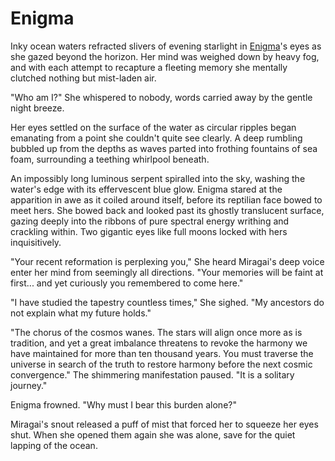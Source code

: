 # Enigma

Inky ocean waters refracted slivers of evening starlight in [Enigma](../../heroes-of-rathe/enigma-about.md)'s eyes as she gazed beyond the horizon. Her mind was weighed down by heavy fog, and with each attempt to recapture a fleeting memory she mentally clutched nothing but mist-laden air.

"Who am I?" She whispered to nobody, words carried away by the gentle night breeze.

Her eyes settled on the surface of the water as circular ripples began emanating from a point she couldn't quite see clearly. A deep rumbling bubbled up from the depths as waves parted into frothing fountains of sea foam, surrounding a teething whirlpool beneath.

An impossibly long luminous serpent spiralled into the sky, washing the water's edge with its effervescent blue glow. Enigma stared at the apparition in awe as it coiled around itself, before its reptilian face bowed to meet hers. She bowed back and looked past its ghostly translucent surface, gazing deeply into the ribbons of pure spectral energy writhing and crackling within. Two gigantic eyes like full moons locked with hers inquisitively.

"Your recent reformation is perplexing you," She heard Miragai's deep voice enter her mind from seemingly all directions. "Your memories will be faint at first... and yet curiously you remembered to come here."

"I have studied the tapestry countless times," She sighed. "My ancestors do not explain what my future holds."

"The chorus of the cosmos wanes. The stars will align once more as is tradition, and yet a great imbalance threatens to revoke the harmony we have maintained for more than ten thousand years. You must traverse the universe in search of the truth to restore harmony before the next cosmic convergence." The shimmering manifestation paused. "It is a solitary journey."

Enigma frowned. "Why must I bear this burden alone?"

Miragai's snout released a puff of mist that forced her to squeeze her eyes shut. When she opened them again she was alone, save for the quiet lapping of the ocean.
